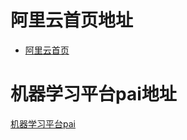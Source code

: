 # 阿里云首页地址  
  - [阿里云首页](https://www.aliyun.com/?utm_content=se_1013083955)  

# 机器学习平台pai地址
[机器学习平台pai](https://www.aliyun.com/product/bigdata/learn?spm=5176.28055625.J_3207526240.255.6a27154aXUTslL&scm=20140722.M_9003148._.V_1)  
